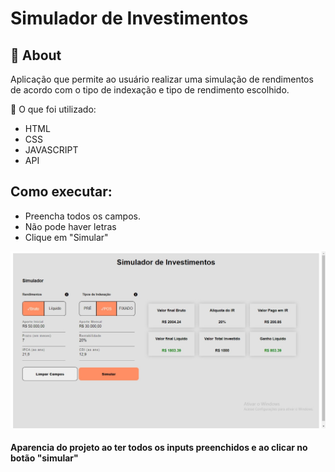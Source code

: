 


<h1>Simulador de Investimentos</h1>

## :green_book: About

Aplicação que permite ao usuário realizar uma simulação de rendimentos de acordo com o tipo de indexação e tipo de rendimento escolhido.

:hammer: O que foi utilizado:

<ul>
  <li>HTML</li>
  <li>CSS</li>
  <li>JAVASCRIPT</li>
  <li>API</li>
</ul>

<h2>Como executar:</h2>
<ul>
  <li>Preencha todos os campos.</li>
  <li>Não pode haver letras</li>
  <li>Clique em "Simular"</li>
</ul>


<img src = "backRead.jpeg"></img>
<h4>Aparencia do projeto ao ter todos os inputs preenchidos e ao clicar no botão "simular"</h4>
